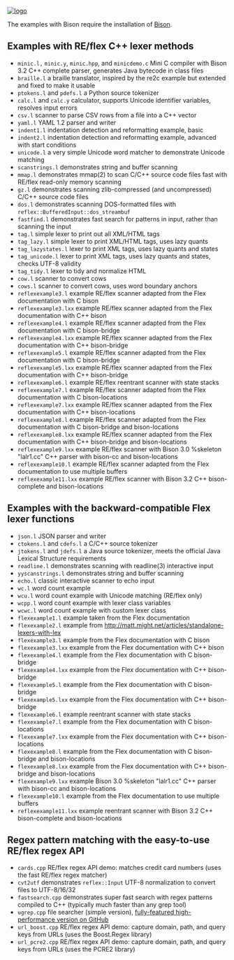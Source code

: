 [![logo][logo-url]][reflex-url]

The examples with Bison require the installation of [Bison][bison-url].

Examples with RE/flex C++ lexer methods
---------------------------------------

- `minic.l,` `minic.y`, `minic.hpp`, and `minicdemo.c` Mini C compiler with Bison 3.2 C++ complete parser, generates Java bytecode in class files
- `braille.l` a braille translator, inspired by the re2c example but extended and fixed to make it usable
- `ptokens.l` and `pdefs.l` a Python source tokenizer
- `calc.l` and `calc.y` calculator, supports Unicode identifier variables, resolves input errors
- `csv.l` scanner to parse CSV rows from a file into a C++ vector
- `yaml.l` YAML 1.2 parser and writer
- `indent1.l` indentation detection and reformatting example, basic
- `indent2.l` indentation detection and reformatting example, advanced with start conditions
- `unicode.l` a very simple Unicode word matcher to demonstrate Unicode matching
- `scanstrings.l` demonstrates string and buffer scanning
- `mmap.l` demonstrates mmap(2) to scan C/C++ source code files fast with RE/flex read-only memory scanning
- `gz.l` demonstrates scanning zlib-compressed (and uncompressed) C/C++ source code files
- `dos.l` demonstrates scanning DOS-formatted files with `reflex::BufferedInput::dos_streambuf`
- `fastfind.l` demonstrates fast search for patterns in input, rather than scanning the input
- `tag.l` simple lexer to print out all XML/HTML tags
- `tag_lazy.l` simple lexer to print XML/HTML tags, uses lazy quants
- `tag_lazystates.l` lexer to print XML tags, uses lazy quants and states
- `tag_unicode.l` lexer to print XML tags, uses lazy quants and states, checks UTF-8 validity
- `tag_tidy.l` lexer to tidy and normalize HTML
- `cow.l` scanner to convert cows
- `cows.l` scanner to convert cows, uses word boundary anchors
- `reflexexample3.l` example RE/flex scanner adapted from the Flex documentation with C bison
- `reflexexample3.lxx` example RE/flex scanner adapted from the Flex documentation with C++ bison
- `reflexexample4.l` example RE/flex scanner adapted from the Flex documentation with C bison-bridge
- `reflexexample4.lxx` example RE/flex scanner adapted from the Flex documentation with C++ bison-bridge
- `reflexexample5.l` example RE/flex scanner adapted from the Flex documentation with C bison-bridge
- `reflexexample5.lxx` example RE/flex scanner adapted from the Flex documentation with C++ bison-bridge
- `reflexexample6.l` example RE/flex reentrant scanner with state stacks
- `reflexexample7.l` example RE/flex scanner adapted from the Flex documentation with C bison-locations
- `reflexexample7.lxx` example RE/flex scanner adapted from the Flex documentation with C++ bison-locations
- `reflexexample8.l` example RE/flex scanner adapted from the Flex documentation with C bison-bridge and bison-locations
- `reflexexample8.lxx` example RE/flex scanner adapted from the Flex documentation with C++ bison-bridge and bison-locations
- `reflexexample9.lxx` example RE/flex scanner with Bison 3.0 %skeleton "lalr1.cc" C++ parser with bison-cc and bison-locations
- `reflexexample10.l` example RE/flex scanner adapted from the Flex documentation to use multiple buffers
- `reflexexample11.lxx` example RE/flex scanner with Bison 3.2 C++ bison-complete and bison-locations

Examples with the backward-compatible Flex lexer functions
----------------------------------------------------------

- `json.l` JSON parser and writer
- `ctokens.l` and `cdefs.l` a C/C++ source tokenizer
- `jtokens.l` and `jdefs.l` a Java source tokenizer, meets the official Java Lexical Structure requirements
- `readline.l` demonstrates scanning with readline(3) interactive input
- `yyscanstrings.l` demonstrates string and buffer scanning
- `echo.l` classic interactive scanner to echo input
- `wc.l` word count example
- `wcu.l` word count example with Unicode matching (RE/flex only)
- `wcpp.l` word count example with lexer class variables
- `wcwc.l` word count example with custom lexer class
- `flexexample1.l` example taken from the Flex documentation
- `flexexample2.l` example from <http://matt.might.net/articles/standalone-lexers-with-lex>
- `flexexample3.l` example from the Flex documentation with C bison
- `flexexample3.lxx` example from the Flex documentation with C++ bison
- `flexexample4.l` example from the Flex documentation with C bison-bridge
- `flexexample4.lxx` example from the Flex documentation with C++ bison-bridge
- `flexexample5.l` example from the Flex documentation with C bison-bridge
- `flexexample5.lxx` example from the Flex documentation with C++ bison-bridge
- `flexexample6.l` example reentrant scanner with state stacks
- `flexexample7.l` example from the Flex documentation with C bison-locations
- `flexexample7.lxx` example from the Flex documentation with C++ bison-locations
- `flexexample8.l` example from the Flex documentation with C bison-bridge and bison-locations
- `flexexample8.lxx` example from the Flex documentation with C++ bison-bridge and bison-locations
- `flexexample9.lxx` example Bison 3.0 %skeleton "lalr1.cc" C++ parser with bison-cc and bison-locations
- `flexexample10.l` example from the Flex documentation to use multiple buffers
- `reflexexample11.lxx` example reentrant scanner with Bison 3.2 C++ bison-complete and bison-locations

Regex pattern matching with the easy-to-use RE/flex regex API
-------------------------------------------------------------

- `cards.cpp` RE/flex regex API demo: matches credit card numbers (uses the fast RE/flex regex matcher)
- `cvt2utf` demonstrates `reflex::Input` UTF-8 normalization to convert files to UTF-8/16/32
- `fastsearch.cpp` demonstrates super fast search with regex patterns compiled to C++ (typically much faster than any grep tool)
- `ugrep.cpp` file searcher (simple version), [fully-featured high-performance version on GitHub](https://github.com/Genivia/ugrep)
- `url_boost.cpp` RE/flex regex API demo: capture domain, path, and query keys from URLs (uses the Boost.Regex library)
- `url_pcre2.cpp` RE/flex regex API demo: capture domain, path, and query keys from URLs (uses the PCRE2 library)

[logo-url]: https://www.genivia.com/images/reflex-logo.png
[reflex-url]: https://www.genivia.com/get-reflex.html
[manual-url]: https://www.genivia.com/doc/reflex/html
[bison-url]: http://dinosaur.compilertools.net/#bison
